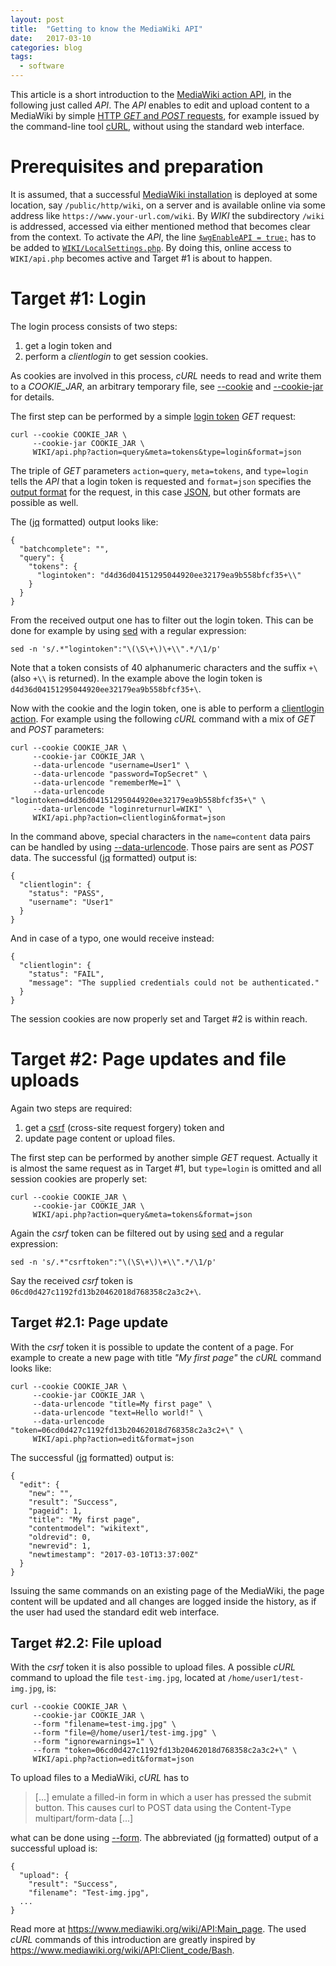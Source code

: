 ```yaml
---
layout: post
title:  "Getting to know the MediaWiki API"
date:   2017-03-10
categories: blog
tags:
  - software
---
```


This article is a short introduction to the
[MediaWiki action API](https://www.mediawiki.org/wiki/API:Main_page),
in the following just called *API*.
The *API* enables to edit and upload content to a MediaWiki by simple
[HTTP *GET* and *POST* requests](https://en.wikipedia.org/wiki/Hypertext_Transfer_Protocol#Request_methods),
for example issued by the command-line tool
[cURL](https://en.wikipedia.org/wiki/CURL),
without using the standard web interface.


# Prerequisites and preparation

It is assumed,
that a successful
[MediaWiki installation](https://www.mediawiki.org/wiki/Manual:Installation_guide)
is deployed at some location,
say `/public/http/wiki`,
on a server and is available online
via some address like `https://www.your-url.com/wiki`.
By *WIKI* the subdirectory `/wiki` is addressed,
accessed via either mentioned method that becomes clear from the context.
To activate the *API*,
the line
[`$wgEnableAPI = true;`](https://www.mediawiki.org/wiki/Special:MyLanguage/Manual:$wgEnableAPI)
has to be added to
[`WIKI/LocalSettings.php`](https://www.mediawiki.org/wiki/Special:MyLanguage/Manual:LocalSettings.php).
By doing this,
online access to `WIKI/api.php` becomes active
and Target #1 is about to happen.


# Target #1: Login

The login process consists of two steps:

1. get a login token and
2. perform a *clientlogin* to get session cookies.

As cookies are involved in this process,
*cURL* needs to read and write them to a *COOKIE_JAR*,
an arbitrary temporary file,
see [--cookie](https://curl.haxx.se/docs/manpage.html#-c)
and [--cookie-jar](https://curl.haxx.se/docs/manpage.html#-c)
for details.

The first step can be performed by a simple
[login token](https://www.mediawiki.org/wiki/API:Tokens) *GET* request:

```
curl --cookie COOKIE_JAR \
     --cookie-jar COOKIE_JAR \
     WIKI/api.php?action=query&meta=tokens&type=login&format=json
```

The triple of *GET* parameters `action=query`, `meta=tokens`, and `type=login`
tells the *API* that a login token is requested and `format=json` specifies
the [output format](https://www.mediawiki.org/wiki/API:Data_formats#Output)
for the request,
in this case [JSON](https://en.wikipedia.org/wiki/JSON),
but other formats are possible as well.

The ([jq](https://stedolan.github.io/jq) formatted) output looks like:

```
{
  "batchcomplete": "",
  "query": {
    "tokens": {
      "logintoken": "d4d36d04151295044920ee32179ea9b558bfcf35+\\"
    }
  }
}
```

From the received output one has to filter out the login token.
This can be done for example by using
[sed](https://www.gnu.org/software/sed/manual/sed.html)
with a regular expression:

```
sed -n 's/.*"logintoken":"\(\S\+\)\+\\".*/\1/p'
```

Note that a token consists of 40 alphanumeric characters
and the suffix `+\` (also `+\\` is returned).
In the example above the login token is
`d4d36d04151295044920ee32179ea9b558bfcf35+\`.

Now with the cookie and the login token,
one is able to perform a
[clientlogin action](https://www.mediawiki.org/wiki/API:Login#The_clientlogin_action).
For example using the following *cURL* command with a mix of
*GET* and *POST* parameters:

```
curl --cookie COOKIE_JAR \
     --cookie-jar COOKIE_JAR \
     --data-urlencode "username=User1" \
     --data-urlencode "password=TopSecret" \
     --data-urlencode "rememberMe=1" \
     --data-urlencode "logintoken=d4d36d04151295044920ee32179ea9b558bfcf35+\" \
     --data-urlencode "loginreturnurl=WIKI" \
     WIKI/api.php?action=clientlogin&format=json
```

In the command above,
special characters in the `name=content` data pairs can be handled by using
[--data-urlencode](https://curl.haxx.se/docs/manpage.html#--data-urlencode).
Those pairs are sent as *POST* data.
The successful ([jq](https://stedolan.github.io/jq) formatted) output is:

```
{
  "clientlogin": {
    "status": "PASS",
    "username": "User1"
  }
}
```

And in case of a typo,
one would receive instead:

```
{
  "clientlogin": {
    "status": "FAIL",
    "message": "The supplied credentials could not be authenticated."
  }
}
```

The session cookies are now properly set and Target #2 is within reach.



# Target #2: Page updates and file uploads

Again two steps are required:

1. get a [csrf](https://www.mediawiki.org/wiki/API:Tokens)
   (cross-site request forgery) token and
2. update page content or upload files.

The first step can be performed by another simple *GET* request.
Actually it is almost the same request as in Target #1,
but `type=login` is omitted and all session cookies are properly set:

```
curl --cookie COOKIE_JAR \
     --cookie-jar COOKIE_JAR \
     WIKI/api.php?action=query&meta=tokens&format=json
```

Again the *csrf* token can be filtered out by using
[sed](https://www.gnu.org/software/sed/manual/sed.html)
and a regular expression:

```
sed -n 's/.*"csrftoken":"\(\S\+\)\+\\".*/\1/p'
```

Say the received *csrf* token is `06cd0d427c1192fd13b20462018d768358c2a3c2+\`.



## Target #2.1: Page update

With the *csrf* token it is possible to update the content of a page.
For example to create a new page with title *"My first page"*
the *cURL* command looks like:

```
curl --cookie COOKIE_JAR \
     --cookie-jar COOKIE_JAR \
     --data-urlencode "title=My first page" \
     --data-urlencode "text=Hello world!" \
     --data-urlencode "token=06cd0d427c1192fd13b20462018d768358c2a3c2+\" \
     WIKI/api.php?action=edit&format=json
```

The successful ([jq](https://stedolan.github.io/jq) formatted) output is:

```
{
  "edit": {
    "new": "",
    "result": "Success",
    "pageid": 1,
    "title": "My first page",
    "contentmodel": "wikitext",
    "oldrevid": 0,
    "newrevid": 1,
    "newtimestamp": "2017-03-10T13:37:00Z"
  }
}
```

Issuing the same commands on an existing page of the MediaWiki,
the page content will be updated
and all changes are logged inside the history,
as if the user had used the standard edit web interface.



## Target #2.2: File upload

With the *csrf* token it is also possible to upload files.
A possible *cURL* command to upload the file `test-img.jpg`,
located at `/home/user1/test-img.jpg`,
is:

```
curl --cookie COOKIE_JAR \
     --cookie-jar COOKIE_JAR \
     --form "filename=test-img.jpg" \
     --form "file=@/home/user1/test-img.jpg" \
     --form "ignorewarnings=1" \
     --form "token=06cd0d427c1192fd13b20462018d768358c2a3c2+\" \
     WIKI/api.php?action=edit&format=json
```

To upload files to a MediaWiki,
*cURL* has to

> [...] emulate a filled-in form in which a user has pressed the submit button.
> This causes curl to POST data using the Content-Type multipart/form-data [...]

what can be done using [--form](https://curl.haxx.se/docs/manpage.html#-F).
The abbreviated ([jq](https://stedolan.github.io/jq) formatted) output
of a successful upload is:

```
{
  "upload": {
    "result": "Success",
    "filename": "Test-img.jpg",
  ...
}
```

Read more at https://www.mediawiki.org/wiki/API:Main_page.
The used *cURL* commands of this introduction are greatly inspired by
https://www.mediawiki.org/wiki/API:Client_code/Bash.

